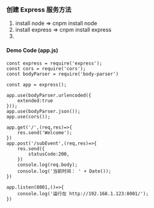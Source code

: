 ### 创建 Express 服务方法
1. install node => cnpm install node
1. install express => cnpm install express
1. 


#### Demo Code (app.js) 
```
const express = require('express');
const cors = require('cors');
const bodyParser = require('body-parser')

const app = express();

app.use(bodyParser.urlencoded({
    extended:true
}));
app.use(bodyParser.json());
app.use(cors());

app.get('/',(req,res)=>{
    res.send('Welcome');
})
app.post('/subEvent',(req,res)=>{
    res.send({
        statusCode:200,
    })
    console.log(req.body);
    console.log('当前时间： ' + Date());
})
 
app.listen(8001,()=>{
    console.log('运行在 http://192.168.1.123:8001/');
})
```
